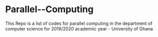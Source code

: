 # Parallel--Computing
This Repo is a list of codes for parallel computing in the department of computer science for 2019/2020 academiic year - University of Ghana
